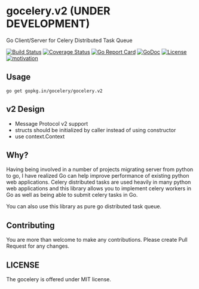 # gocelery.v2 (UNDER DEVELOPMENT)

Go Client/Server for Celery Distributed Task Queue

[![Build Status](https://travis-ci.org/gocelery/gocelery.svg?branch=v2)](https://travis-ci.org/gocelery/gocelery)
[![Coverage Status](https://coveralls.io/repos/github/gocelery/gocelery/badge.svg?branch=v2)](https://coveralls.io/github/gocelery/gocelery?branch=v2)
[![Go Report Card](https://goreportcard.com/badge/github.com/gocelery/gocelery)](https://goreportcard.com/report/github.com/gocelery/gocelery)
[![GoDoc](https://godoc.org/github.com/gocelery/gocelery?status.svg)](https://godoc.org/github.com/gocelery/gocelery)
[![License](https://img.shields.io/badge/license-MIT-blue.svg)](https://github.com/gocelery/gocelery/blob/master/LICENSE)
[![motivation](https://img.shields.io/badge/made%20with-%E2%99%A1-ff69b4.svg)](https://github.com/gocelery/gocelery)

## Usage

```
go get gopkg.in/gocelery/gocelery.v2
```

## v2 Design

* Message Protocol v2 support
* structs should be initialized by caller instead of using constructor
* use context.Context


## Why?

Having being involved in a number of projects migrating server from python to go, I have realized Go can help improve performance of existing python web applications.
Celery distributed tasks are used heavily in many python web applications and this library allows you to implement celery workers in Go as well as being able to submit celery tasks in Go.

You can also use this library as pure go distributed task queue.

## Contributing

You are more than welcome to make any contributions.
Please create Pull Request for any changes.

## LICENSE

The gocelery is offered under MIT license.
